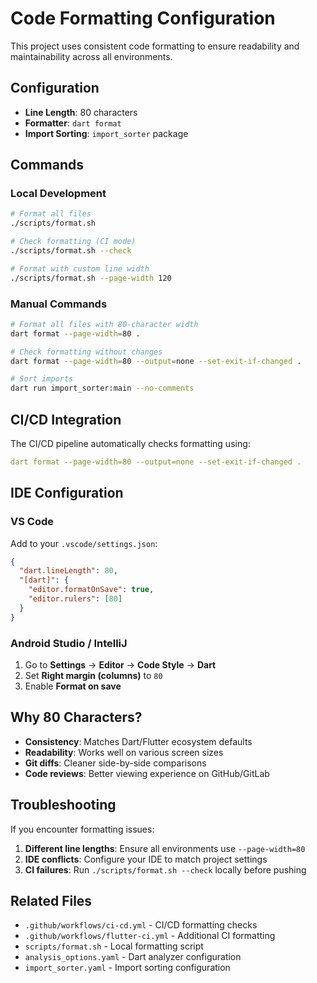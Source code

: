 # Code Formatting Configuration

This project uses consistent code formatting to ensure readability and maintainability across all environments.

## Configuration

- **Line Length**: 80 characters
- **Formatter**: `dart format`
- **Import Sorting**: `import_sorter` package

## Commands

### Local Development

```bash
# Format all files
./scripts/format.sh

# Check formatting (CI mode)
./scripts/format.sh --check

# Format with custom line width
./scripts/format.sh --page-width 120
```

### Manual Commands

```bash
# Format all files with 80-character width
dart format --page-width=80 .

# Check formatting without changes
dart format --page-width=80 --output=none --set-exit-if-changed .

# Sort imports
dart run import_sorter:main --no-comments
```

## CI/CD Integration

The CI/CD pipeline automatically checks formatting using:
```yaml
dart format --page-width=80 --output=none --set-exit-if-changed .
```

## IDE Configuration

### VS Code
Add to your `.vscode/settings.json`:
```json
{
  "dart.lineLength": 80,
  "[dart]": {
    "editor.formatOnSave": true,
    "editor.rulers": [80]
  }
}
```

### Android Studio / IntelliJ
1. Go to **Settings** → **Editor** → **Code Style** → **Dart**
2. Set **Right margin (columns)** to `80`
3. Enable **Format on save**

## Why 80 Characters?

- **Consistency**: Matches Dart/Flutter ecosystem defaults
- **Readability**: Works well on various screen sizes
- **Git diffs**: Cleaner side-by-side comparisons
- **Code reviews**: Better viewing experience on GitHub/GitLab

## Troubleshooting

If you encounter formatting issues:

1. **Different line lengths**: Ensure all environments use `--page-width=80`
2. **IDE conflicts**: Configure your IDE to match project settings
3. **CI failures**: Run `./scripts/format.sh --check` locally before pushing

## Related Files

- `.github/workflows/ci-cd.yml` - CI/CD formatting checks
- `.github/workflows/flutter-ci.yml` - Additional CI formatting
- `scripts/format.sh` - Local formatting script
- `analysis_options.yaml` - Dart analyzer configuration
- `import_sorter.yaml` - Import sorting configuration
